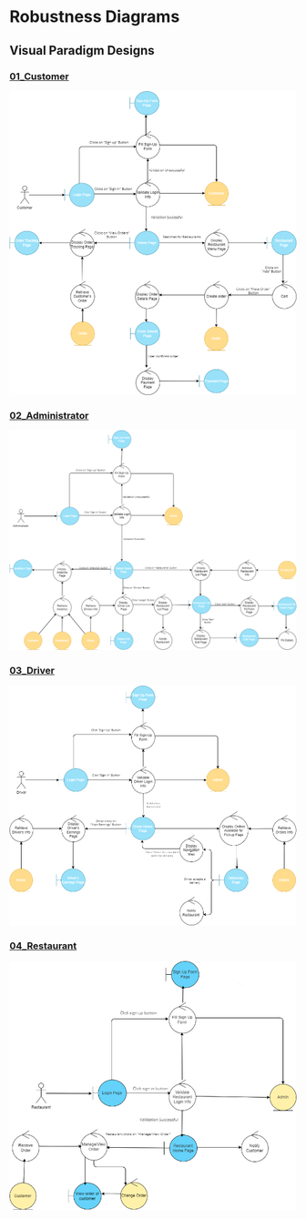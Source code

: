 # Robustness Diagrams
## Visual Paradigm Designs
### [01_Customer](https://online.visual-paradigm.com/share.jsp?id=333431343036382d33)
  ![Customer](01_Customer.png)
  
### [02_Administrator](https://online.visual-paradigm.com/share.jsp?id=333431343036382d33)
  ![Administrator](02_Administrator.png)
  
### [03_Driver](https://online.visual-paradigm.com/share.jsp?id=333431343432372d32)
  ![Driver](03_Driver.png)
  
### [04_Restaurant](https://online.visual-paradigm.com/share.jsp?id=333431353634312d31)
  ![Restaurant](04_Restaurant.png)
